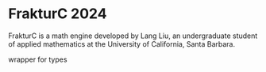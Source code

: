 # FrakturC 2024

FrakturC is a math engine developed by Lang Liu, an undergraduate student of applied mathematics at the University of California, Santa Barbara.

wrapper for types
